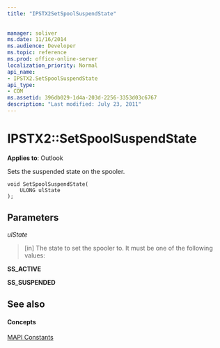 ```yaml
---
title: "IPSTX2SetSpoolSuspendState"
 
 
manager: soliver
ms.date: 11/16/2014
ms.audience: Developer
ms.topic: reference
ms.prod: office-online-server
localization_priority: Normal
api_name:
- IPSTX2.SetSpoolSuspendState
api_type:
- COM
ms.assetid: 396db029-1d4a-203d-2256-3353d03c6767
description: "Last modified: July 23, 2011"
---
```


# IPSTX2::SetSpoolSuspendState

  
  
**Applies to**: Outlook 
  
Sets the suspended state on the spooler.
  
```
void SetSpoolSuspendState( 
    ULONG ulState 
);
```

## Parameters

 _ulState_
  
> [in] The state to set the spooler to. It must be one of the following values:
    
 **SS_ACTIVE**
  
> 
    
 **SS_SUSPENDED**
  
> 
    
## See also

#### Concepts

[MAPI Constants](mapi-constants.md)

